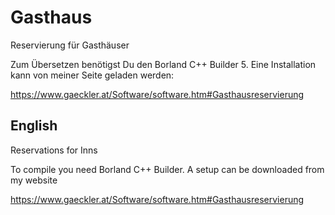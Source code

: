 # Gasthaus
 Reservierung für Gasthäuser

Zum Übersetzen benötigst Du den Borland C++ Builder 5. Eine Installation kann von meiner Seite geladen werden:

https://www.gaeckler.at/Software/software.htm#Gasthausreservierung

## English

Reservations for Inns

To compile you need Borland C++ Builder. A setup can be downloaded from my website


https://www.gaeckler.at/Software/software.htm#Gasthausreservierung

